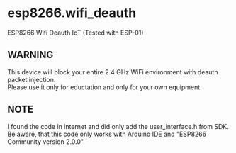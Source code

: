 # esp8266.wifi_deauth
ESP8266 Wifi Deauth IoT (Tested with ESP-01)

## WARNING
This device will block your entire 2.4 GHz WiFi environment with deauth packet injection.   
Please use it only for eductation and only for your own equipment.

## NOTE
I found the code in internet and did only add the user_interface.h from SDK.   
Be aware, that this code only works with Arduino IDE and "ESP8266 Community version 2.0.0"
